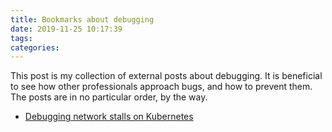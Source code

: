 ```yaml
---
title: Bookmarks about debugging
date: 2019-11-25 10:17:39
tags:
categories:
---
```


This post is my collection of external posts about debugging. It is beneficial to see how other professionals approach bugs, and how to prevent them. The posts are in no particular order, by the way.

- [Debugging network stalls on Kubernetes](https://github.blog/2019-11-21-debugging-network-stalls-on-kubernetes/)


